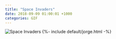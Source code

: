 ```yaml
---
title: "Space Invaders"
date: 2018-09-09 01:00:01 +1000
categories: GIF
---
```


<img src="{{site.url}}{{site.baseurl}}/assets/images/gifs/space-invaders.gif" alt="Space Invaders" title="Space Invaders">
{%- include default/jorge.html -%}
